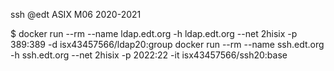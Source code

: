 ssh
@edt ASIX M06 2020-2021

$ docker run --rm --name ldap.edt.org -h ldap.edt.org --net 2hisix -p 389:389 -d isx43457566/ldap20:group
docker run --rm --name ssh.edt.org -h ssh.edt.org --net 2hisix -p 2022:22 -it isx43457566/ssh20:base

